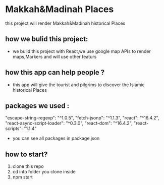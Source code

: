 # Makkah&Madinah Places
this project will render Makkah&Madinah historical Places

## how we bulid this project:
- we bulid this project with React,we use google map APIs to render maps,Markers and will use other featurs

## how this app can help people ?
- this app will give the tourist and pilgrims to discover the Islamic historical Places

## packages we used :
"escape-string-regexp": "^1.0.5",
    "fetch-jsonp": "^1.1.3",
    "react": "^16.4.2",
    "react-async-script-loader": "^0.3.0",
    "react-dom": "^16.4.2",
    "react-scripts": "1.1.4"

- you can see all packages in package.json

## how to start?
1. clone this repo
2. cd into folder you clone inside
3. npm start
